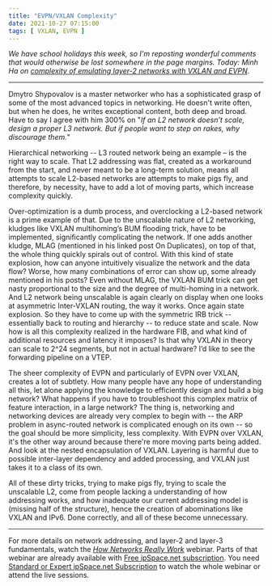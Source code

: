 ```yaml
---
title: "EVPN/VXLAN Complexity"
date: 2021-10-27 07:15:00
tags: [ VXLAN, EVPN ]
---
```

_We have school holidays this week, so I'm reposting wonderful comments that would otherwise be lost somewhere in the page margins. Today: Minh Ha on [complexity of emulating layer-2 networks with VXLAN and EVPN](https://blog.ipspace.net/2021/10/worth-reading-arp-problems-evpn.html#801)_.

---

Dmytro Shypovalov is a master networker who has a sophisticated grasp of some of the most advanced topics in networking. He doesn't write often, but when he does, he writes exceptional content, both deep and broad. Have to say I agree with him 300% on "_If an L2 network doesn’t scale, design a proper L3 network. But if people want to step on rakes, why discourage them._" 
<!--more-->
Hierarchical networking -- L3 routed network being an example – is the right way to scale. That L2 addressing was flat, created as a workaround from the start, and never meant to be a long-term solution, means all attempts to scale L2-based networks are attempts to make pigs fly, and therefore, by necessity, have to add a lot of moving parts, which increase complexity quickly.

Over-optimization is a dumb process, and overclocking a L2-based network is a prime example of that. Due to the unscalable nature of L2 networking, kludges like VXLAN multihoming’s BUM flooding trick, have to be implemented, significantly complicating the network. If one adds another kludge, MLAG (mentioned in his linked post On Duplicates), on top of that, the whole thing quickly spirals out of control. With this kind of state explosion, how can anyone intuitively visualize the network and the data flow? Worse, how many combinations of error can show up, some already mentioned in his posts? Even without MLAG, the VXLAN BUM trick can get nasty proportional to the size and the degree of multi-homing in a network. And L2 network being unscalable is again clearly on display when one looks at asymmetric Inter-VXLAN routing, the way it works. Once again state explosion. So they have to come up with the symmetric IRB trick -- essentially back to routing and hierarchy -- to reduce state and scale. Now how is all this complexity realized in the hardware FIB, and what kind of additional resources and latency it imposes? Is that why VXLAN in theory can scale to 2^24 segments, but not in actual hardware? I’d like to see the forwarding pipeline on a VTEP.

The sheer complexity of EVPN and particularly of EVPN over VXLAN, creates a lot of subtlety. How many people have any hope of understanding all this, let alone applying the knowledge to efficiently design and build a big network? What happens if you have to troubleshoot this complex matrix of feature interaction, in a large network? The thing is, networking and networking devices are already very complex to begin with -- the ARP problem in async-routed network is complicated enough on its own -- so the goal should be more simplicity, less complexity. With EVPN over VXLAN, it's the other way around because there're more moving parts being added. And look at the nested encapsulation of VXLAN. Layering is harmful due to possible inter-layer dependency and added processing, and VXLAN just takes it to a class of its own.

All of these dirty tricks, trying to make pigs fly, trying to scale the unscalable L2, come from people lacking a understanding of how addressing works, and how inadequate our current addressing model is (missing half of the structure), hence the creation of abominations like VXLAN and IPv6. Done correctly, and all of these become unnecessary.

---

For more details on network addressing, and layer-2 and layer-3 fundamentals, watch the *[How Networks Really Work](https://www.ipspace.net/How_Networks_Really_Work)* webinar. Parts of that webinar are already available with [Free ipSpace.net subscription](https://www.ipspace.net/Subscription/Free). You need [Standard or Expert ipSpace.net Subscription](https://www.ipspace.net/Subscription/Individual) to watch the whole webinar or attend the live sessions.
